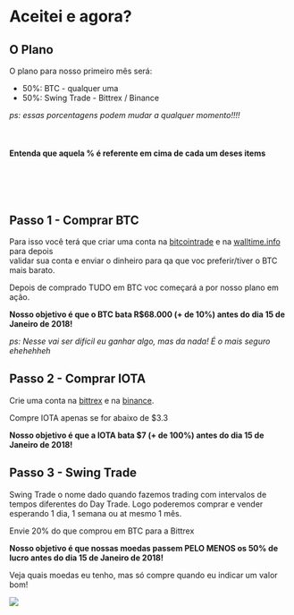 # Aceitei e agora?

## O Plano

O plano para nosso primeiro mês será:

- 50%: BTC - qualquer uma
- 50%: Swing Trade - Bittrex / Binance

*ps: essas porcentagens podem mudar a qualquer momento!!!!*

<br>

#### Entenda que aquela % é referente em cima de cada um deses items

<br>
<br>

<br>

## Passo 1 - Comprar BTC

Para isso você terá que criar uma conta na [bitcointrade](bitcointrade.com.br) e na [walltime.info](walltime.info) para depois<br> 
validar sua conta e enviar o dinheiro para qa que voc preferir/tiver o BTC mais barato.

Depois de comprado TUDO em BTC voc começará a por nosso plano em ação.

**Nosso objetivo é que o BTC bata R$68.000 (+ de 10%) antes do dia 15 de Janeiro de 2018!**


*ps: Nesse vai ser difícil eu ganhar algo, mas da nada! É o mais seguro ehehehheh*

## Passo 2 - Comprar IOTA

Crie uma conta na [bittrex](https://www.bittrex.com/) e na [binance](https://www.binance.com/).

Compre IOTA apenas se for abaixo de $3.3

**Nosso objetivo é que a IOTA bata $7 (+ de 100%) antes do dia 15 de Janeiro de 2018!**


## Passo 3 - Swing Trade

Swing Trade  o nome dado quando fazemos trading com intervalos de tempos diferentes do Day Trade.
Logo poderemos comprar e vender esperando 1 dia, 1 semana ou at mesmo 1 mês.

Envie 20% do que comprou em BTC para a Bittrex

**Nosso objetivo é que nossas moedas passem PELO MENOS os 50% de lucro antes do dia 15 de Janeiro de 2018!**

Veja quais moedas eu tenho, mas só compre quando eu indicar um valor bom!

![](https://i.imgur.com/bKSVoXb.png)
